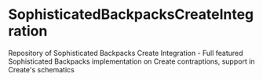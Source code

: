 # SophisticatedBackpacksCreateIntegration

Repository of Sophisticated Backpacks Create Integration - Full featured Sophisticated Backpacks implementation on Create contraptions, support in Create's schematics

